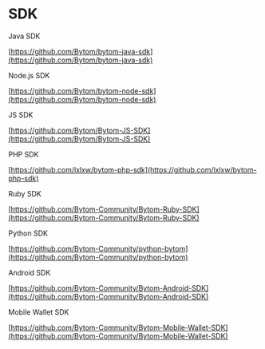 # SDK

Java SDK

[https://github.com/Bytom/bytom-java-sdk](https://github.com/Bytom/bytom-java-sdk)

Node.js SDK

[https://github.com/Bytom/bytom-node-sdk](https://github.com/Bytom/bytom-node-sdk)

JS SDK

[https://github.com/Bytom/Bytom-JS-SDK](https://github.com/Bytom/Bytom-JS-SDK)

PHP SDK

[https://github.com/lxlxw/bytom-php-sdk](https://github.com/lxlxw/bytom-php-sdk)

Ruby SDK

[https://github.com/Bytom-Community/Bytom-Ruby-SDK](https://github.com/Bytom-Community/Bytom-Ruby-SDK)

Python SDK

[https://github.com/Bytom-Community/python-bytom](https://github.com/Bytom-Community/python-bytom)

Android SDK

[https://github.com/Bytom-Community/Bytom-Android-SDK](https://github.com/Bytom-Community/Bytom-Android-SDK)

Mobile Wallet SDK

[https://github.com/Bytom-Community/Bytom-Mobile-Wallet-SDK](https://github.com/Bytom-Community/Bytom-Mobile-Wallet-SDK)
